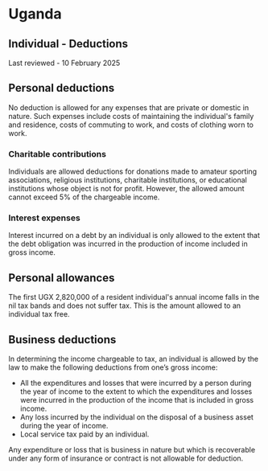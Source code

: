 # Uganda
## Individual - Deductions
Last reviewed - 10 February 2025
## Personal deductions
No deduction is allowed for any expenses that are private or domestic in nature. Such expenses include costs of maintaining the individual's family and residence, costs of commuting to work, and costs of clothing worn to work.
### Charitable contributions
Individuals are allowed deductions for donations made to amateur sporting associations, religious institutions, charitable institutions, or educational institutions whose object is not for profit. However, the allowed amount cannot exceed 5% of the chargeable income.
### Interest expenses
Interest incurred on a debt by an individual is only allowed to the extent that the debt obligation was incurred in the production of income included in gross income.
## Personal allowances
The first UGX 2,820,000 of a resident individual's annual income falls in the nil tax bands and does not suffer tax. This is the amount allowed to an individual tax free.
## Business deductions
In determining the income chargeable to tax, an individual is allowed by the law to make the following deductions from one’s gross income:
  * All the expenditures and losses that were incurred by a person during the year of income to the extent to which the expenditures and losses were incurred in the production of the income that is included in gross income.
  * Any loss incurred by the individual on the disposal of a business asset during the year of income.
  * Local service tax paid by an individual.


Any expenditure or loss that is business in nature but which is recoverable under any form of insurance or contract is not allowable for deduction.
